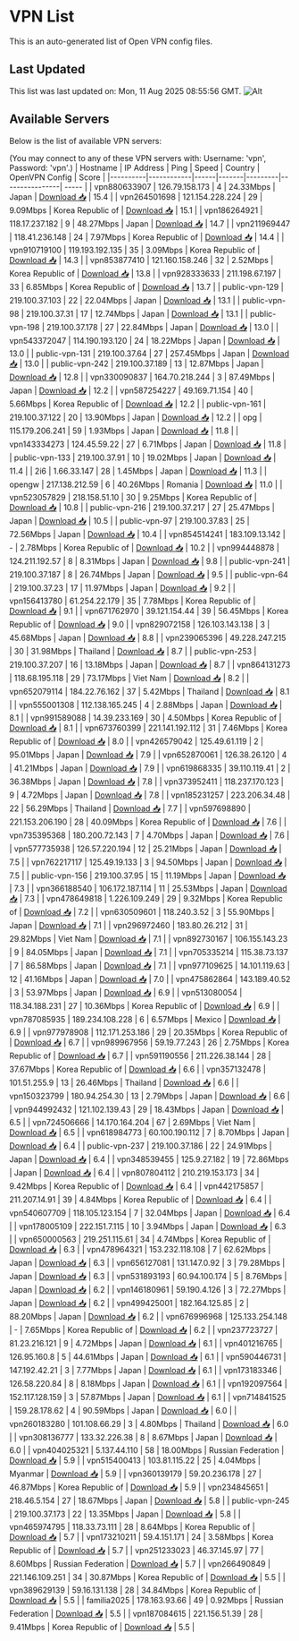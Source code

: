 # VPN List

This is an auto-generated list of Open VPN config files.

## Last Updated

This list was last updated on: Mon, 11 Aug 2025 08:55:56 GMT.
![Alt](https://repobeats.axiom.co/api/embed/186b98318ef1479477931607c1ad7d823f12451f.svg "Repobeats analytics image")

## Available Servers

Below is the list of available VPN servers:

(You may connect to any of these VPN servers with: Username: 'vpn', Password: 'vpn'.)
| Hostname | IP Address | Ping | Speed | Country | OpenVPN Config | Score |
|----------|------------|------|-------|---------|----------------| ----- |
| vpn880633907 | 126.79.158.173 | 4 | 24.33Mbps | Japan | [Download 📥](./configs/server_0_JP.ovpn) | 15.4 |
| vpn264501698 | 121.154.228.224 | 29 | 9.09Mbps | Korea Republic of | [Download 📥](./configs/server_1_KR.ovpn) | 15.1 |
| vpn186264921 | 118.17.237.182 | 9 | 48.27Mbps | Japan | [Download 📥](./configs/server_2_JP.ovpn) | 14.7 |
| vpn211969447 | 118.41.236.148 | 24 | 7.97Mbps | Korea Republic of | [Download 📥](./configs/server_3_KR.ovpn) | 14.4 |
| vpn910719100 | 119.193.192.135 | 35 | 3.09Mbps | Korea Republic of | [Download 📥](./configs/server_4_KR.ovpn) | 14.3 |
| vpn853877410 | 121.160.158.246 | 32 | 2.52Mbps | Korea Republic of | [Download 📥](./configs/server_5_KR.ovpn) | 13.8 |
| vpn928333633 | 211.198.67.197 | 33 | 6.85Mbps | Korea Republic of | [Download 📥](./configs/server_6_KR.ovpn) | 13.7 |
| public-vpn-129 | 219.100.37.103 | 22 | 22.04Mbps | Japan | [Download 📥](./configs/server_7_JP.ovpn) | 13.1 |
| public-vpn-98 | 219.100.37.31 | 17 | 12.74Mbps | Japan | [Download 📥](./configs/server_8_JP.ovpn) | 13.1 |
| public-vpn-198 | 219.100.37.178 | 27 | 22.84Mbps | Japan | [Download 📥](./configs/server_9_JP.ovpn) | 13.0 |
| vpn543372047 | 114.190.193.120 | 24 | 18.22Mbps | Japan | [Download 📥](./configs/server_10_JP.ovpn) | 13.0 |
| public-vpn-131 | 219.100.37.64 | 27 | 257.45Mbps | Japan | [Download 📥](./configs/server_11_JP.ovpn) | 13.0 |
| public-vpn-242 | 219.100.37.189 | 13 | 12.87Mbps | Japan | [Download 📥](./configs/server_12_JP.ovpn) | 12.8 |
| vpn330090837 | 164.70.218.244 | 3 | 87.49Mbps | Japan | [Download 📥](./configs/server_13_JP.ovpn) | 12.2 |
| vpn587254227 | 49.169.71.154 | 40 | 5.66Mbps | Korea Republic of | [Download 📥](./configs/server_14_KR.ovpn) | 12.2 |
| public-vpn-161 | 219.100.37.122 | 20 | 13.90Mbps | Japan | [Download 📥](./configs/server_15_JP.ovpn) | 12.2 |
| opg | 115.179.206.241 | 59 | 1.93Mbps | Japan | [Download 📥](./configs/server_16_JP.ovpn) | 11.8 |
| vpn143334273 | 124.45.59.22 | 27 | 6.71Mbps | Japan | [Download 📥](./configs/server_17_JP.ovpn) | 11.8 |
| public-vpn-133 | 219.100.37.91 | 10 | 19.02Mbps | Japan | [Download 📥](./configs/server_18_JP.ovpn) | 11.4 |
| 2i6 | 1.66.33.147 | 28 | 1.45Mbps | Japan | [Download 📥](./configs/server_19_JP.ovpn) | 11.3 |
| opengw | 217.138.212.59 | 6 | 40.26Mbps | Romania | [Download 📥](./configs/server_20_RO.ovpn) | 11.0 |
| vpn523057829 | 218.158.51.10 | 30 | 9.25Mbps | Korea Republic of | [Download 📥](./configs/server_21_KR.ovpn) | 10.8 |
| public-vpn-216 | 219.100.37.217 | 27 | 25.47Mbps | Japan | [Download 📥](./configs/server_22_JP.ovpn) | 10.5 |
| public-vpn-97 | 219.100.37.83 | 25 | 72.56Mbps | Japan | [Download 📥](./configs/server_23_JP.ovpn) | 10.4 |
| vpn854514241 | 183.109.13.142 | - | 2.78Mbps | Korea Republic of | [Download 📥](./configs/server_24_KR.ovpn) | 10.2 |
| vpn994448878 | 124.211.192.57 | 8 | 8.31Mbps | Japan | [Download 📥](./configs/server_25_JP.ovpn) | 9.8 |
| public-vpn-241 | 219.100.37.187 | 8 | 26.74Mbps | Japan | [Download 📥](./configs/server_26_JP.ovpn) | 9.5 |
| public-vpn-64 | 219.100.37.23 | 17 | 11.97Mbps | Japan | [Download 📥](./configs/server_27_JP.ovpn) | 9.2 |
| vpn156413780 | 61.254.22.179 | 35 | 7.78Mbps | Korea Republic of | [Download 📥](./configs/server_28_KR.ovpn) | 9.1 |
| vpn671762970 | 39.121.154.44 | 39 | 56.45Mbps | Korea Republic of | [Download 📥](./configs/server_29_KR.ovpn) | 9.0 |
| vpn829072158 | 126.103.143.138 | 3 | 45.68Mbps | Japan | [Download 📥](./configs/server_30_JP.ovpn) | 8.8 |
| vpn239065396 | 49.228.247.215 | 30 | 31.98Mbps | Thailand | [Download 📥](./configs/server_31_TH.ovpn) | 8.7 |
| public-vpn-253 | 219.100.37.207 | 16 | 13.18Mbps | Japan | [Download 📥](./configs/server_32_JP.ovpn) | 8.7 |
| vpn864131273 | 118.68.195.118 | 29 | 73.17Mbps | Viet Nam | [Download 📥](./configs/server_33_VN.ovpn) | 8.2 |
| vpn652079114 | 184.22.76.162 | 37 | 5.42Mbps | Thailand | [Download 📥](./configs/server_34_TH.ovpn) | 8.1 |
| vpn555001308 | 112.138.165.245 | 4 | 2.88Mbps | Japan | [Download 📥](./configs/server_35_JP.ovpn) | 8.1 |
| vpn991589088 | 14.39.233.169 | 30 | 4.50Mbps | Korea Republic of | [Download 📥](./configs/server_36_KR.ovpn) | 8.1 |
| vpn673760399 | 221.141.192.112 | 31 | 7.46Mbps | Korea Republic of | [Download 📥](./configs/server_37_KR.ovpn) | 8.0 |
| vpn426579042 | 125.49.61.119 | 2 | 95.01Mbps | Japan | [Download 📥](./configs/server_38_JP.ovpn) | 7.9 |
| vpn652870061 | 126.38.26.120 | 4 | 41.21Mbps | Japan | [Download 📥](./configs/server_39_JP.ovpn) | 7.9 |
| vpn619868335 | 39.110.119.41 | 2 | 36.38Mbps | Japan | [Download 📥](./configs/server_40_JP.ovpn) | 7.8 |
| vpn373952411 | 118.237.170.123 | 9 | 4.72Mbps | Japan | [Download 📥](./configs/server_41_JP.ovpn) | 7.8 |
| vpn185231257 | 223.206.34.48 | 22 | 56.29Mbps | Thailand | [Download 📥](./configs/server_42_TH.ovpn) | 7.7 |
| vpn597698890 | 221.153.206.190 | 28 | 40.09Mbps | Korea Republic of | [Download 📥](./configs/server_43_KR.ovpn) | 7.6 |
| vpn735395368 | 180.200.72.143 | 7 | 4.70Mbps | Japan | [Download 📥](./configs/server_44_JP.ovpn) | 7.6 |
| vpn577735938 | 126.57.220.194 | 12 | 25.21Mbps | Japan | [Download 📥](./configs/server_45_JP.ovpn) | 7.5 |
| vpn762217117 | 125.49.19.133 | 3 | 94.50Mbps | Japan | [Download 📥](./configs/server_46_JP.ovpn) | 7.5 |
| public-vpn-156 | 219.100.37.95 | 15 | 11.19Mbps | Japan | [Download 📥](./configs/server_47_JP.ovpn) | 7.3 |
| vpn366188540 | 106.172.187.114 | 11 | 25.53Mbps | Japan | [Download 📥](./configs/server_48_JP.ovpn) | 7.3 |
| vpn478649818 | 1.226.109.249 | 29 | 9.32Mbps | Korea Republic of | [Download 📥](./configs/server_49_KR.ovpn) | 7.2 |
| vpn630509601 | 118.240.3.52 | 3 | 55.90Mbps | Japan | [Download 📥](./configs/server_50_JP.ovpn) | 7.1 |
| vpn296972460 | 183.80.26.212 | 31 | 29.82Mbps | Viet Nam | [Download 📥](./configs/server_51_VN.ovpn) | 7.1 |
| vpn892730167 | 106.155.143.23 | 9 | 84.05Mbps | Japan | [Download 📥](./configs/server_52_JP.ovpn) | 7.1 |
| vpn705335214 | 115.38.73.137 | 7 | 86.58Mbps | Japan | [Download 📥](./configs/server_53_JP.ovpn) | 7.1 |
| vpn977109625 | 14.101.119.63 | 12 | 41.16Mbps | Japan | [Download 📥](./configs/server_54_JP.ovpn) | 7.0 |
| vpn475862864 | 143.189.40.52 | 3 | 53.97Mbps | Japan | [Download 📥](./configs/server_55_JP.ovpn) | 6.9 |
| vpn513080054 | 118.34.188.231 | 27 | 10.36Mbps | Korea Republic of | [Download 📥](./configs/server_56_KR.ovpn) | 6.9 |
| vpn787085935 | 189.234.108.228 | 6 | 6.57Mbps | Mexico | [Download 📥](./configs/server_57_MX.ovpn) | 6.9 |
| vpn977978908 | 112.171.253.186 | 29 | 20.35Mbps | Korea Republic of | [Download 📥](./configs/server_58_KR.ovpn) | 6.7 |
| vpn989967956 | 59.19.77.243 | 26 | 2.75Mbps | Korea Republic of | [Download 📥](./configs/server_59_KR.ovpn) | 6.7 |
| vpn591190556 | 211.226.38.144 | 28 | 37.67Mbps | Korea Republic of | [Download 📥](./configs/server_60_KR.ovpn) | 6.6 |
| vpn357132478 | 101.51.255.9 | 13 | 26.46Mbps | Thailand | [Download 📥](./configs/server_61_TH.ovpn) | 6.6 |
| vpn150323799 | 180.94.254.30 | 13 | 2.79Mbps | Japan | [Download 📥](./configs/server_62_JP.ovpn) | 6.6 |
| vpn944992432 | 121.102.139.43 | 29 | 18.43Mbps | Japan | [Download 📥](./configs/server_63_JP.ovpn) | 6.5 |
| vpn724506666 | 14.170.164.204 | 67 | 2.69Mbps | Viet Nam | [Download 📥](./configs/server_64_VN.ovpn) | 6.5 |
| vpn618984773 | 60.100.190.112 | 7 | 8.70Mbps | Japan | [Download 📥](./configs/server_65_JP.ovpn) | 6.4 |
| public-vpn-237 | 219.100.37.186 | 22 | 24.91Mbps | Japan | [Download 📥](./configs/server_66_JP.ovpn) | 6.4 |
| vpn348539455 | 125.9.27.182 | 19 | 72.86Mbps | Japan | [Download 📥](./configs/server_67_JP.ovpn) | 6.4 |
| vpn807804112 | 210.219.153.173 | 34 | 9.42Mbps | Korea Republic of | [Download 📥](./configs/server_68_KR.ovpn) | 6.4 |
| vpn442175857 | 211.207.14.91 | 39 | 4.84Mbps | Korea Republic of | [Download 📥](./configs/server_69_KR.ovpn) | 6.4 |
| vpn540607709 | 118.105.123.154 | 7 | 32.04Mbps | Japan | [Download 📥](./configs/server_70_JP.ovpn) | 6.4 |
| vpn178005109 | 222.151.7.115 | 10 | 3.94Mbps | Japan | [Download 📥](./configs/server_71_JP.ovpn) | 6.3 |
| vpn650000563 | 219.251.115.61 | 34 | 4.74Mbps | Korea Republic of | [Download 📥](./configs/server_72_KR.ovpn) | 6.3 |
| vpn478964321 | 153.232.118.108 | 7 | 62.62Mbps | Japan | [Download 📥](./configs/server_73_JP.ovpn) | 6.3 |
| vpn656127081 | 131.147.0.92 | 3 | 79.28Mbps | Japan | [Download 📥](./configs/server_74_JP.ovpn) | 6.3 |
| vpn531893193 | 60.94.100.174 | 5 | 8.76Mbps | Japan | [Download 📥](./configs/server_75_JP.ovpn) | 6.2 |
| vpn146180961 | 59.190.4.126 | 3 | 72.27Mbps | Japan | [Download 📥](./configs/server_76_JP.ovpn) | 6.2 |
| vpn499425001 | 182.164.125.85 | 2 | 88.20Mbps | Japan | [Download 📥](./configs/server_77_JP.ovpn) | 6.2 |
| vpn676996968 | 125.133.254.148 | - | 7.65Mbps | Korea Republic of | [Download 📥](./configs/server_78_KR.ovpn) | 6.2 |
| vpn237723727 | 81.23.216.121 | 9 | 4.72Mbps | Japan | [Download 📥](./configs/server_79_JP.ovpn) | 6.1 |
| vpn401216765 | 126.95.160.8 | 5 | 44.61Mbps | Japan | [Download 📥](./configs/server_80_JP.ovpn) | 6.1 |
| vpn590446731 | 147.192.42.21 | 3 | 7.77Mbps | Japan | [Download 📥](./configs/server_81_JP.ovpn) | 6.1 |
| vpn173183346 | 126.58.220.84 | 8 | 8.18Mbps | Japan | [Download 📥](./configs/server_82_JP.ovpn) | 6.1 |
| vpn192097564 | 152.117.128.159 | 3 | 57.87Mbps | Japan | [Download 📥](./configs/server_83_JP.ovpn) | 6.1 |
| vpn714841525 | 159.28.178.62 | 4 | 90.59Mbps | Japan | [Download 📥](./configs/server_84_JP.ovpn) | 6.0 |
| vpn260183280 | 101.108.66.29 | 3 | 4.80Mbps | Thailand | [Download 📥](./configs/server_85_TH.ovpn) | 6.0 |
| vpn308136777 | 133.32.226.38 | 8 | 8.67Mbps | Japan | [Download 📥](./configs/server_86_JP.ovpn) | 6.0 |
| vpn404025321 | 5.137.44.110 | 58 | 18.00Mbps | Russian Federation | [Download 📥](./configs/server_87_RU.ovpn) | 5.9 |
| vpn515400413 | 103.81.115.22 | 25 | 4.04Mbps | Myanmar | [Download 📥](./configs/server_88_MM.ovpn) | 5.9 |
| vpn360139179 | 59.20.236.178 | 27 | 46.87Mbps | Korea Republic of | [Download 📥](./configs/server_89_KR.ovpn) | 5.9 |
| vpn234845651 | 218.46.5.154 | 27 | 18.67Mbps | Japan | [Download 📥](./configs/server_90_JP.ovpn) | 5.8 |
| public-vpn-245 | 219.100.37.173 | 22 | 13.35Mbps | Japan | [Download 📥](./configs/server_91_JP.ovpn) | 5.8 |
| vpn465974795 | 118.33.73.111 | 28 | 8.64Mbps | Korea Republic of | [Download 📥](./configs/server_92_KR.ovpn) | 5.7 |
| vpn173210211 | 59.4.151.171 | 24 | 3.58Mbps | Korea Republic of | [Download 📥](./configs/server_93_KR.ovpn) | 5.7 |
| vpn251233023 | 46.37.145.97 | 77 | 8.60Mbps | Russian Federation | [Download 📥](./configs/server_94_RU.ovpn) | 5.7 |
| vpn266490849 | 221.146.109.251 | 34 | 30.87Mbps | Korea Republic of | [Download 📥](./configs/server_95_KR.ovpn) | 5.5 |
| vpn389629139 | 59.16.131.138 | 28 | 34.84Mbps | Korea Republic of | [Download 📥](./configs/server_96_KR.ovpn) | 5.5 |
| familia2025 | 178.163.93.66 | 49 | 0.92Mbps | Russian Federation | [Download 📥](./configs/server_97_RU.ovpn) | 5.5 |
| vpn187084615 | 221.156.51.39 | 28 | 9.41Mbps | Korea Republic of | [Download 📥](./configs/server_98_KR.ovpn) | 5.5 |
